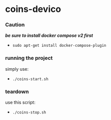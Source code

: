 # coins-devico

### Caution

***be sure to install docker compose v2 first***
- `sudo apt-get install docker-compose-plugin`

### running the project

simply use:
- `./coins-start.sh`

### teardown

use this script:
- `./coins-stop.sh`
